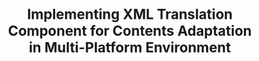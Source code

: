 ---
title: Implementing XML Translation Component for Contents Adaptation in Multi-Platform Environment
start-date: 2004-03-01
end-date: 2004-12-31
progress: Finish
host: 한국전자통신연구원(ETRI)
division: 국가과제
---
